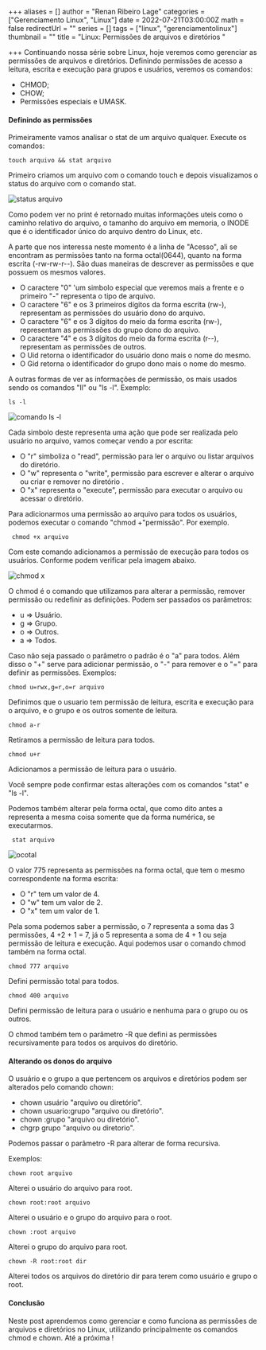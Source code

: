 +++
aliases = []
author = "Renan Ribeiro Lage"
categories = ["Gerenciamento Linux", "Linux"]
date = 2022-07-21T03:00:00Z
math = false
redirectUrl = ""
series = []
tags = ["linux", "gerenciamentolinux"]
thumbnail = ""
title = "Linux: Permissões de arquivos e diretórios  "

+++
Continuando nossa série sobre Linux, hoje veremos como gerenciar as permissões de arquivos e diretórios. Definindo permissões de acesso a leitura, escrita e execução para grupos e usuários, veremos os comandos:

* CHMOD;
* CHOW;
* Permissões especiais e UMASK.

#### Definindo as permissões

Primeiramente vamos analisar o stat de um arquivo qualquer. Execute os comandos:

    touch arquivo && stat arquivo

Primeiro criamos um arquivo com o comando touch e depois visualizamos o status do arquivo com o comando stat.

![status arquivo](/uploads/stat_arquivo.png "status arquivo")

Como podem ver no print é retornado muitas informações uteis como o caminho relativo do arquivo, o tamanho do arquivo em memoria, o INODE que é o identificador único do arquivo dentro do Linux, etc.

A parte que nos interessa neste momento é a linha de "Acesso", ali se encontram as permissões tanto na forma octal(0644), quanto na forma escrita (-rw-rw-r--). São duas maneiras de descrever as permissões e que possuem os mesmos valores.

* O caractere "0" 'um simbolo especial que veremos mais a frente e o primeiro "-" representa o tipo de arquivo.
* O caractere "6" e os 3 primeiros dígitos da forma escrita (rw-), representam as permissões do usuário  dono do arquivo.
* O caractere "6" e os 3 dígitos do meio da forma escrita (rw-), representam as permissões do grupo dono do arquivo.
* O caractere "4" e os 3 dígitos do meio da forma escrita (r--), representam as permissões de outros.
* O Uid retorna o identificador do usuário dono mais o nome do mesmo.
* O Gid retorna o identificador do grupo dono mais o nome do mesmo.

A outras formas de ver as informações de permissão, os mais usados sendo os comandos "ll" ou "ls -l". Exemplo:

    ls -l

![comando ls -l](/uploads/ls-l.png "comando ls -l")

Cada simbolo deste representa uma ação que pode ser realizada pelo usuário no arquivo, vamos começar vendo a por escrita:

* O "r" simboliza o "read", permissão para ler o arquivo ou listar arquivos do diretório.
* O "w" representa o "write", permissão para escrever e alterar o arquivo ou criar e remover no diretório .
* O "x" representa o "execute", permissão para executar o arquivo ou acessar o diretório.

Para adicionarmos uma permissão ao arquivo para todos os usuários, podemos executar o comando "chmod +"permissão". Por exemplo.

     chmod +x arquivo

Com este comando adicionamos a permissão de execução para todos os usuários. Conforme podem verificar pela imagem abaixo.

 ![chmod x](/uploads/chmod-x.png "chmod x")

O chmod é o comando que utilizamos para alterar  a permissão, remover permissão ou redefinir as definições. Podem ser passados os parâmetros:

* u => Usuário.
* g => Grupo.
* o => Outros.
* a => Todos.

Caso não seja passado o parâmetro o padrão é o "a" para todos. Além disso o "+" serve para adicionar permissão, o "-" para remover e o "=" para definir as permissões. Exemplos:

    chmod u=rwx,g=r,o=r arquivo

Definimos que o usuario tem permissão de leitura, escrita e execução para o arquivo, e o grupo e os outros somente de leitura.

    chmod a-r

Retiramos a permissão de leitura para todos.

    chmod u+r

Adicionamos a permissão de leitura para o usuário.

Você sempre pode confirmar estas alterações com os comandos "stat" e "ls -l". 

Podemos também alterar pela forma octal, que como dito antes a representa a mesma coisa somente que da forma numérica, se executarmos.

     stat arquivo

![ocotal](/uploads/ocotal.png "ocotal")

O valor 775 representa as permissões na forma octal, que tem o mesmo correspondente na forma escrita:

* O "r" tem um valor de 4.
* O "w" tem um valor de 2.
* O "x" tem um valor de 1.

Pela soma podemos saber a permissão, o 7 representa a soma das 3 permissões, 4 +2 + 1 = 7, já o 5 representa a soma de 4 + 1 ou seja permissão de leitura e execução. Aqui podemos usar o comando chmod também na forma octal.

    chmod 777 arquivo

Defini permissão total para todos.

    chmod 400 arquivo

Defini permissão de leitura para o usuário e nenhuma para o grupo ou os outros.

O chmod também tem o parâmetro -R que defini as permissões recursivamente para todos os arquivos do diretório.

#### Alterando os donos do arquivo

O usuário e o grupo a que pertencem os arquivos e diretórios podem ser alterados pelo comando chown:

* chown usuário "arquivo ou diretório".
* chown usuario:grupo "arquivo ou diretório".
* chown :grupo "arquivo ou diretório".
* chgrp grupo "arquivo ou diretorio".

Podemos passar o parâmetro -R para alterar de forma recursiva.

Exemplos:

    chown root arquivo

 Alterei o usuário do arquivo para root.

    chown root:root arquivo

Alterei o usuário e o grupo do arquivo para o root.

    chown :root arquivo

Alterei o grupo do arquivo para root.

    chown -R root:root dir

Alterei todos os arquivos do diretório dir para terem como usuário e grupo o root.

#### Conclusão

Neste post aprendemos como gerenciar e como funciona as permissões de arquivos e diretórios no Linux, utilizando principalmente os comandos chmod e chown. Até a próxima !